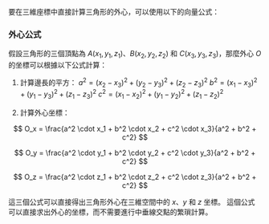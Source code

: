 要在三維座標中直接計算三角形的外心，可以使用以下的向量公式：

### 外心公式
假設三角形的三個頂點為 $A(x_1, y_1, z_1)$、$B(x_2, y_2, z_2)$ 和 $C(x_3, y_3, z_3)$，那麼外心 $O$ 的坐標可以根據以下公式計算：

1. 計算邊長的平方：
   $a^2 = (x_2 - x_3)^2 + (y_2 - y_3)^2 + (z_2 - z_3)^2$
   $b^2 = (x_1 - x_3)^2 + (y_1 - y_3)^2 + (z_1 - z_3)^2$
   $c^2 = (x_1 - x_2)^2 + (y_1 - y_2)^2 + (z_1 - z_2)^2$

2. 計算外心坐標：

$$
O_x = \frac{a^2 \cdot x_1 + b^2 \cdot x_2 + c^2 \cdot x_3}{a^2 + b^2 + c^2}
$$

$$
O_y = \frac{a^2 \cdot y_1 + b^2 \cdot y_2 + c^2 \cdot y_3}{a^2 + b^2 + c^2}
$$

$$
O_z = \frac{a^2 \cdot z_1 + b^2 \cdot z_2 + c^2 \cdot z_3}{a^2 + b^2 + c^2}
$$

這三個公式可以直接得出三角形外心在三維空間中的 $x$、$y$ 和 $z$ 坐標。
這個公式可以直接求出外心的坐標，而不需要進行中垂線交點的繁瑣計算。